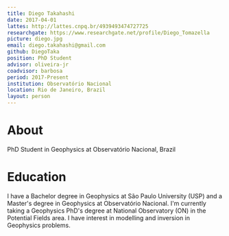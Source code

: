 ```yaml
---
title: Diego Takahashi
date: 2017-04-01
lattes: http://lattes.cnpq.br/4939493474727725
researchgate: https://www.researchgate.net/profile/Diego_Tomazella
picture: diego.jpg
email: diego.takahashi@gmail.com
github: DiegoTaka
position: PhD Student
advisor: oliveira-jr
coadvisor: barbosa
period: 2017-Present
institution: Observatório Nacional
location: Rio de Janeiro, Brazil
layout: person
---
```


# About

PhD Student in Geophysics at Observatório Nacional, Brazil

# Education

I have a Bachelor degree in Geophysics at São Paulo University (USP) and a Master's degree in Geophysics at Observatório Nacional.
I'm currently taking a Geophysics PhD's degree at National Observatory (ON) in the Potential Fields area. I have interest in modelling and inversion in Geophysics problems.
